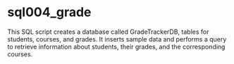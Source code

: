 # sql004_grade
This SQL script creates a database called GradeTrackerDB, tables for students, courses, and grades. It inserts sample data and performs a query to retrieve information about students, their grades, and the corresponding courses. 
